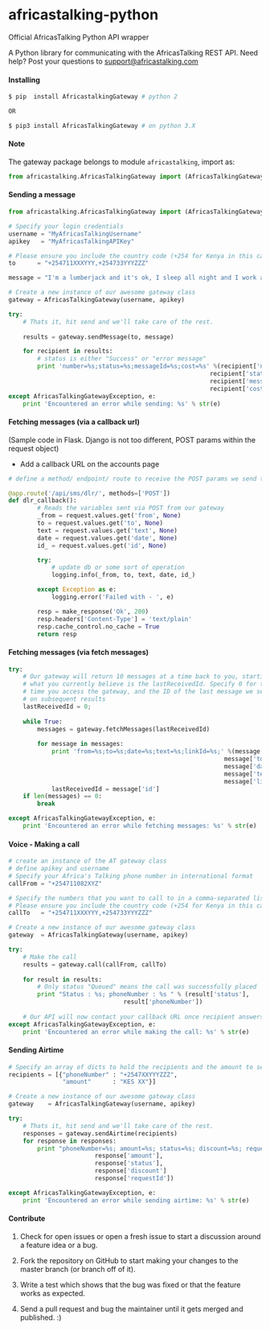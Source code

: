 # africastalking-python
Official AfricasTalking Python API wrapper

A Python library for communicating with the AfricasTalking REST API. Need help? Post your questions to support@africastalking.com

#### Installing
```bash
$ pip  install AfricastalkingGateway # python 2

OR

$ pip3 install AfricasTalkingGateway # on python 3.X
```

#### Note

The gateway package belongs to module ```africastalking```, import as:

```python
from africastalking.AfricasTalkingGateway import (AfricasTalkingGateway, AfricasTalkingGatewayException)
```


#### Sending a message

```python
from africastalking.AfricasTalkingGateway import (AfricasTalkingGateway, AfricasTalkingGatewayException)

# Specify your login credentials
username = "MyAfricasTalkingUsername"
apikey   = "MyAfricasTalkingAPIKey"

# Please ensure you include the country code (+254 for Kenya in this case)
to      = "+254711XXXYYY,+254733YYYZZZ"

message = "I'm a lumberjack and it's ok, I sleep all night and I work all day"

# Create a new instance of our awesome gateway class
gateway = AfricasTalkingGateway(username, apikey)

try:
    # Thats it, hit send and we'll take care of the rest.
    
    results = gateway.sendMessage(to, message)

    for recipient in results:
        # status is either "Success" or "error message"
        print 'number=%s;status=%s;messageId=%s;cost=%s' %(recipient['number'],
                                                        recipient['status'],
                                                        recipient['messageId'],
                                                        recipient['cost'])
except AfricasTalkingGatewayException, e:
    print 'Encountered an error while sending: %s' % str(e)
```

#### Fetching messages (via a callback url)
(Sample code in Flask. Django is not too different, POST params within the request object)

- Add a callback URL on the accounts page

```python
# define a method/ endpoint/ route to receive the POST params we send to you:

@app.route('/api/sms/dlr/', methods=['POST'])
def dlr_callback():
        # Reads the variables sent via POST from our gateway
        _from = request.values.get('from', None)
        to = request.values.get('to', None)
        text = request.values.get('text', None)
        date = request.values.get('date', None)
        id_ = request.values.get('id', None)

        try:
            # update db or some sort of operation
            logging.info(_from, to, text, date, id_)

        except Exception as e:
            logging.error('Failed with - ', e)

        resp = make_response('Ok', 200)
        resp.headers['Content-Type'] = 'text/plain'
        resp.cache_control.no_cache = True
        return resp
```

#### Fetching messages (via fetch messages)

```python
try:
    # Our gateway will return 10 messages at a time back to you, starting with
    # what you currently believe is the lastReceivedId. Specify 0 for the first
    # time you access the gateway, and the ID of the last message we sent you
    # on subsequent results
    lastReceivedId = 0;
    
    while True:
        messages = gateway.fetchMessages(lastReceivedId)
        
        for message in messages:
            print 'from=%s;to=%s;date=%s;text=%s;linkId=%s;' %(message['from'],
                                                            message['to'],
                                                            message['date'],
                                                            message['text'],
                                                            message['linKId'])
            lastReceivedId = message['id']
    if len(messages) == 0:
        break

except AfricasTalkingGatewayException, e:
    print 'Encountered an error while fetching messages: %s' % str(e)
```


#### Voice - Making a call

```python
# create an instance of the AT gateway class
# define apikey and username
# Specify your Africa's Talking phone number in international format
callFrom = "+254711082XYZ"

# Specify the numbers that you want to call to in a comma-separated list
# Please ensure you include the country code (+254 for Kenya in this case, +256 Uganda)
callTo   = "+254711XXXYYY,+254733YYYZZZ"

# Create a new instance of our awesome gateway class
gateway  = AfricasTalkingGateway(username, apikey)

try:
    # Make the call
    results = gateway.call(callFrom, callTo)
    
    for result in results:
        # Only status "Queued" means the call was successfully placed
        print "Status : %s; phoneNumber : %s " % (result['status'], 
                                result['phoneNumber'])
    
    # Our API will now contact your callback URL once recipient answers the call!
except AfricasTalkingGatewayException, e:
    print 'Encountered an error while making the call: %s' % str(e)
```

#### Sending Airtime 

```python
# Specify an array of dicts to hold the recipients and the amount to send
recipients = [{"phoneNumber" : "+2547XXYYYZZZ", 
               "amount"      : "KES XX"}]

# Create a new instance of our awesome gateway class
gateway    = AfricasTalkingGateway(username, apikey)

try:
    # Thats it, hit send and we'll take care of the rest. 
    responses = gateway.sendAirtime(recipients)
    for response in responses:
        print "phoneNumber=%s; amount=%s; status=%s; discount=%s; requestId=%s" %(response['phoneNumber'],
                        response['amount'],
                        response['status'],
                        response['discount']
                        response['requestId'])

except AfricasTalkingGatewayException, e:
    print 'Encountered an error while sending airtime: %s' % str(e)
```

#### Contribute

1. Check for open issues or open a fresh issue to start a discussion around a feature idea or a bug.

2. Fork the repository on GitHub to start making your changes to the master branch (or branch off of it).

3. Write a test which shows that the bug was fixed or that the feature works as expected.

4. Send a pull request and bug the maintainer until it gets merged and published. :)
